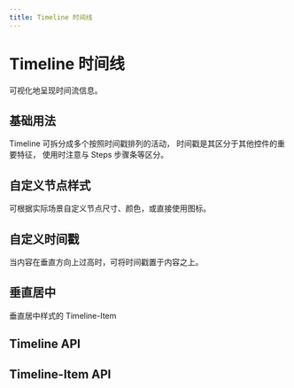 ```yaml
---
title: Timeline 时间线
---
```


# Timeline 时间线

<leadInto name="KTimeline" />

可视化地呈现时间流信息。

## 基础用法

Timeline 可拆分成多个按照时间戳排列的活动， 时间戳是其区分于其他控件的重要特征， 使用时注意与 Steps 步骤条等区分。

<demo path="./def.vue" />

## ⾃定义节点样式

可根据实际场景⾃定义节点尺⼨、颜⾊，或直接使⽤图标。

<demo path="./customTimeLine.vue" />

## ⾃定义时间戳

当内容在垂直⽅向上过⾼时，可将时间戳置于内容之上。

<demo path="./customTimeStamp.vue" />

## 垂直居中

垂直居中样式的 Timeline-Item

<demo path="./centerTimeline.vue" />

## Timeline API

<API src="./timeLine.json" lang="zh"></API>

## Timeline-Item API

<API src="./timeLineItem.json" lang="zh"></API>